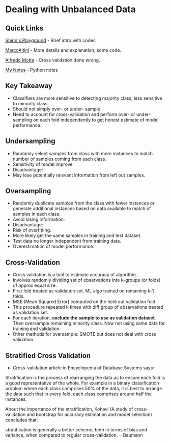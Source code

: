 # Dealing with Unbalanced Data
## Quick Links
[Shirin's Playground](https://shiring.github.io/machine_learning/2017/04/02/unbalanced) - Brief intro with codes

[MarcoAltini](https://www.marcoaltini.com/blog/dealing-with-imbalanced-data-undersampling-oversampling-and-proper-cross-validation) - More details and explanation, some code.

[Alfredo Motta](http://www.alfredo.motta.name/cross-validation-done-wrong/) - Cross validation done wrong.

[My Notes](https://shienlong.github.io/python_notes) - Python notes

## Key Takeaway
+ Classifiers are more sensitive to detecting majority class, less sensitive to minority class.
+ Should not simply over- or under- sample
+ Need to account for cross-validation and perform over- or under- sampling on each fold independently to get honest estimate of 
model performance.

## Undersampling
+ Randomly select samples from class with more instances to match number of samples coming from each class.
+ Sensitivity of model improve
+ Disadvantage:
 + May lose potentially relevant information from left out samples.
 
 ## Oversampling
 + Randomly duplicate samples from the class with fewer instances or generate additional instances based on data available to match
 of samples in each class.
 + Avoid losing information.
 + Disadvantage:
  + Risk of overfitting.
  + More likely get the same samples in training and test dataset.
  + Test data no longer independent from training data.
  + Overestimation of model performance.
  
  ## Cross-Validation
  - Cross validation is a tool to estimate accuracy of algorithm.
  - Involves randomly dividing set of observations into k-groups (or folds) of approx equal size. 
  - First fold treated as validation set. ML algo trained on remaining k-1 folds.
  - MSE (Mean Squared Error) computed on the held out validation fold. 
  - This procedure repeated k times with diff group of observations treated as validation set. 
  - For each iteration, **exclude the sample to use as validation dataset**. Then oversample remaining minority class. Now not using same data for training and validation.
  - Other methods for oversample: SMOTE but does not deal with cross validation.
  
  ## Stratified Cross Validation
  - Cross-validation article in Encyclopedia of Database Systems says:

Stratification is the process of rearranging the data as to ensure each fold is a good representative of the whole. For example in a binary classification problem where each class comprises 50% of the data, it is best to arrange the data such that in every fold, each class comprises around half the instances.

About the importance of the stratification, Kohavi (A study of cross-validation and bootstrap for accuracy estimation and model selection) concludes that:

stratification is generally a better scheme, both in terms of bias and variance, when compared to regular cross-validation. --Baumann

